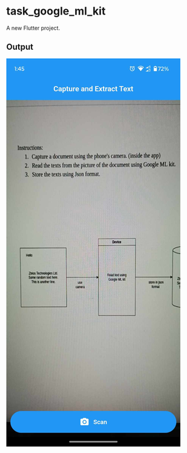 # task_google_ml_kit

A new Flutter project.

## Output
![image](https://github.com/omitkumar86/task_google_ml_kit/blob/master/462584787_1697404554141908_4491786444784615765_n.jpg?raw=true)
